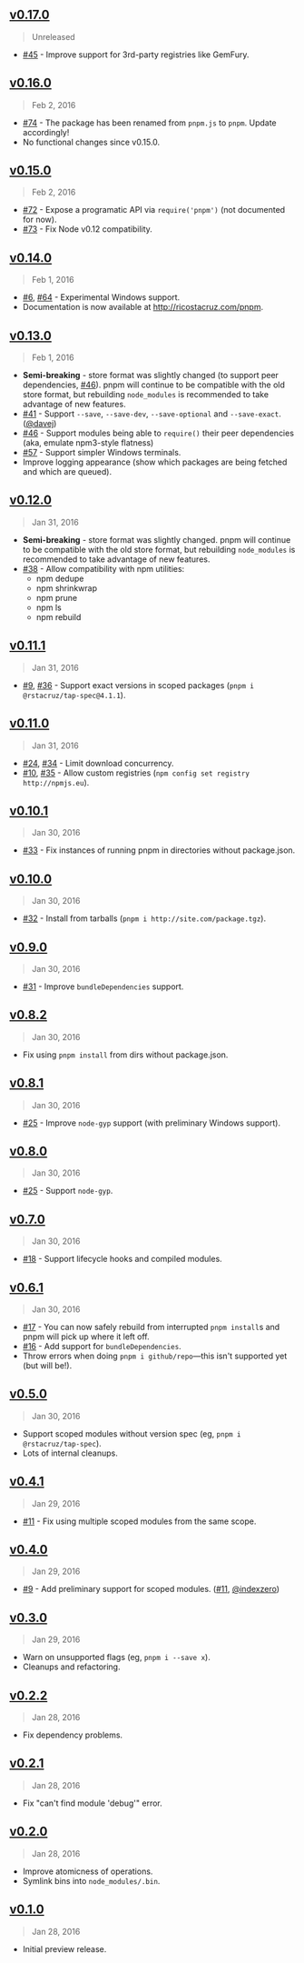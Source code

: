 ## [v0.17.0]
> Unreleased

- [#45] - Improve support for 3rd-party registries like GemFury.

[v0.17.0]: https://github.com/rstacruz/pnpm/compare/v0.16.0...v0.17.0

## [v0.16.0]
> Feb  2, 2016

- [#74] - The package has been renamed from `pnpm.js` to `pnpm`. Update accordingly!
- No functional changes since v0.15.0.

[v0.16.0]: https://github.com/rstacruz/pnpm/compare/v0.15.0...v0.16.0

## [v0.15.0]
> Feb  2, 2016

- [#72] - Expose a programatic API via `require('pnpm')` (not documented for now).
- [#73] - Fix Node v0.12 compatibility.

[v0.15.0]: https://github.com/rstacruz/pnpm/compare/v0.14.0...v0.15.0

## [v0.14.0]
> Feb  1, 2016

- [#6], [#64] - Experimental Windows support.
- Documentation is now available at <http://ricostacruz.com/pnpm>.

[v0.14.0]: https://github.com/rstacruz/pnpm/compare/v0.13.0...v0.14.0

## [v0.13.0]
> Feb 1, 2016

- **Semi-breaking** - store format was slightly changed (to support peer dependencies, [#46]). pnpm will continue to be compatible with the old store format, but rebuilding `node_modules` is recommended to take advantage of new features.
- [#41] - Support `--save`, `--save-dev`, `--save-optional` and `--save-exact`. ([@davej])
- [#46] - Support modules being able to `require()` their peer dependencies (aka, emulate npm3-style flatness)
- [#57] - Support simpler Windows terminals.
- Improve logging appearance (show which packages are being fetched and which are queued).

[v0.13.0]: https://github.com/rstacruz/pnpm/compare/v0.12.1...v0.13.0

## [v0.12.0]
> Jan 31, 2016

- **Semi-breaking** - store format was slightly changed. pnpm will continue to be compatible with the old store format, but rebuilding `node_modules` is recommended to take advantage of new features.
- [#38] - Allow compatibility with npm utilities:
  - npm dedupe
  - npm shrinkwrap
  - npm prune
  - npm ls
  - npm rebuild

[v0.12.0]: https://github.com/rstacruz/pnpm/compare/v0.11.1...v0.12.0

## [v0.11.1]
> Jan 31, 2016

- [#9], [#36] - Support exact versions in scoped packages (`pnpm i @rstacruz/tap-spec@4.1.1`).

[v0.11.1]: https://github.com/rstacruz/pnpm/compare/v0.11.0...v0.11.1

## [v0.11.0]
> Jan 31, 2016

- [#24], [#34] - Limit download concurrency.
- [#10], [#35] - Allow custom registries (`npm config set registry http://npmjs.eu`).

[v0.11.0]: https://github.com/rstacruz/pnpm/compare/v0.10.1...v0.11.0

## [v0.10.1]
> Jan 30, 2016

- [#33] - Fix instances of running pnpm in directories without package.json.

[v0.10.1]: https://github.com/rstacruz/pnpm/compare/v0.10.0...v0.10.1

## [v0.10.0]
> Jan 30, 2016

- [#32] - Install from tarballs (`pnpm i http://site.com/package.tgz`).

[v0.10.0]: https://github.com/rstacruz/pnpm/compare/v0.9.0...v0.10.0

## [v0.9.0]
> Jan 30, 2016

- [#31] - Improve `bundleDependencies` support.

[v0.9.0]: https://github.com/rstacruz/pnpm/compare/v0.8.2...v0.9.0

## [v0.8.2]
> Jan 30, 2016

- Fix using `pnpm install` from dirs without package.json.

[v0.8.2]: https://github.com/rstacruz/pnpm/compare/v0.8.1...v0.8.2

## [v0.8.1]
> Jan 30, 2016

- [#25] - Improve `node-gyp` support (with preliminary Windows support).

[v0.8.1]: https://github.com/rstacruz/pnpm/compare/v0.8.0...v0.8.1

## [v0.8.0]
> Jan 30, 2016

- [#25] - Support `node-gyp`.

[v0.8.0]: https://github.com/rstacruz/pnpm/compare/v0.7.0...v0.8.0

## [v0.7.0]
> Jan 30, 2016

- [#18] - Support lifecycle hooks and compiled modules.

[v0.7.0]: https://github.com/rstacruz/pnpm/compare/v0.6.1...v0.7.0

## [v0.6.1]
> Jan 30, 2016

- [#17] - You can now safely rebuild from interrupted `pnpm install`s and pnpm will pick up where it left off.
- [#16] - Add support for `bundleDependencies`.
- Throw errors when doing `pnpm i github/repo`—this isn't supported yet (but will be!).

[v0.6.1]: https://github.com/rstacruz/pnpm/compare/v0.5.0...v0.6.1

## [v0.5.0]
> Jan 30, 2016

- Support scoped modules without version spec (eg, `pnpm i @rstacruz/tap-spec`).
- Lots of internal cleanups.

[v0.5.0]: https://github.com/rstacruz/pnpm/compare/v0.4.1...v0.5.0

## [v0.4.1]
> Jan 29, 2016

- [#11] - Fix using multiple scoped modules from the same scope.

[v0.4.1]: https://github.com/rstacruz/pnpm/compare/v0.4.0...v0.4.1

## [v0.4.0]
> Jan 29, 2016

- [#9] - Add preliminary support for scoped modules. ([#11], [@indexzero])

[v0.4.0]: https://github.com/rstacruz/pnpm/compare/v0.3.0...v0.4.0

## [v0.3.0]
> Jan 29, 2016

- Warn on unsupported flags (eg, `pnpm i --save x`).
- Cleanups and refactoring.

[v0.3.0]: https://github.com/rstacruz/pnpm/compare/v0.2.2...v0.3.0

## [v0.2.2]
> Jan 28, 2016

- Fix dependency problems.

[v0.2.2]: https://github.com/rstacruz/pnpm/compare/v0.2.1...v0.2.2

## [v0.2.1]
> Jan 28, 2016

- Fix "can't find module 'debug'" error.

[v0.2.1]: https://github.com/rstacruz/pnpm/compare/v0.2.0...v0.2.1

## [v0.2.0]
> Jan 28, 2016

- Improve atomicness of operations.
- Symlink bins into `node_modules/.bin`.

[v0.2.0]: https://github.com/rstacruz/pnpm/compare/v0.1.0...v0.2.0

## [v0.1.0]
> Jan 28, 2016

- Initial preview release.

[v0.1.0]: https://github.com/rstacruz/pnpm/blob/v0.1.0
[#6]: https://github.com/rstacruz/pnpm/issues/6
[#9]: https://github.com/rstacruz/pnpm/issues/9
[#10]: https://github.com/rstacruz/pnpm/issues/10
[#11]: https://github.com/rstacruz/pnpm/issues/11
[#16]: https://github.com/rstacruz/pnpm/issues/16
[#17]: https://github.com/rstacruz/pnpm/issues/17
[#18]: https://github.com/rstacruz/pnpm/issues/18
[#24]: https://github.com/rstacruz/pnpm/issues/24
[#25]: https://github.com/rstacruz/pnpm/issues/25
[#31]: https://github.com/rstacruz/pnpm/issues/31
[#32]: https://github.com/rstacruz/pnpm/issues/32
[#33]: https://github.com/rstacruz/pnpm/issues/33
[#34]: https://github.com/rstacruz/pnpm/issues/34
[#35]: https://github.com/rstacruz/pnpm/issues/35
[#36]: https://github.com/rstacruz/pnpm/issues/36
[#38]: https://github.com/rstacruz/pnpm/issues/38
[#41]: https://github.com/rstacruz/pnpm/issues/41
[#45]: https://github.com/rstacruz/pnpm/issues/45
[#46]: https://github.com/rstacruz/pnpm/issues/46
[#57]: https://github.com/rstacruz/pnpm/issues/57
[#64]: https://github.com/rstacruz/pnpm/issues/64
[#72]: https://github.com/rstacruz/pnpm/issues/72
[#73]: https://github.com/rstacruz/pnpm/issues/73
[#74]: https://github.com/rstacruz/pnpm/issues/74
[@indexzero]: https://github.com/indexzero
[@rstacruz]: https://github.com/rstacruz
[@davej]: https://github.com/davej
